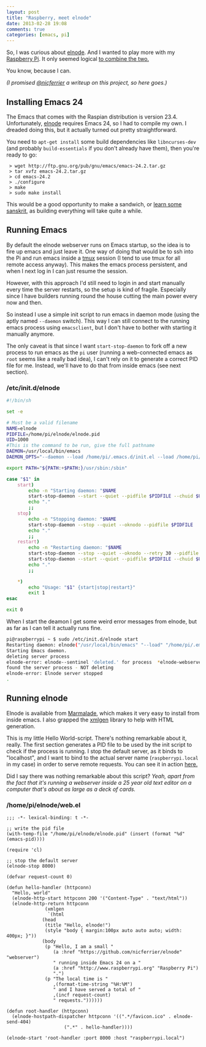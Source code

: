 ```yaml
---
layout: post
title: "Raspberry, meet elnode"
date: 2013-02-28 19:08
comments: true
categories: [emacs, pi]
---
```


So, I was curious about [elnode][en]. And I wanted to play more with
my [Raspberry Pi][pi]. It only seemed logical
[to combine the two.][example] 

You know, because I can.

_(I promised [@nicferrier][nic] a writeup on this project, so here
goes.)_

[pi]:http://www.raspberrypi.org
[example]:http://pi.appelberg.me:8000
[nic]:https://twitter.com/nicferrier

## Installing Emacs 24

The Emacs that comes with the Raspian distribution is version
23.4. Unfortunately, [elnode][en] requires Emacs 24, so I had to
compile my own. I dreaded doing this, but it actually turned out
pretty straightforward. 

You need to `apt-get install` some build dependencies like
`libncurses-dev` (and probably `build-essentials` if you don't
already have them), then you're ready to go:

```
 > wget http://ftp.gnu.org/pub/gnu/emacs/emacs-24.2.tar.gz
 > tar xvfz emacs-24.2.tar.gz
 > cd emacs-24.2
 > ./configure
 > make 
 > sudo make install
```

This would be a good opportunity to make a sandwich, or
[learn some sanskrit][sanskrit], as building everything will take
quite a while.

[sanskrit]:http://www.penny-arcade.com/comic/2008/02/06

## Running Emacs

By default the elnode webserver runs on Emacs startup, so the idea is
to fire up emacs and just leave it. One way of doing that would be to
ssh into the Pi and run emacs inside a [tmux] session (I tend to use
tmux for all remote access anyway). This makes the emacs process
persistent, and when I next log in I can just resume the session.

However, with this approach I'd still need to login in and start
manually every time the server restarts, so the setup is kind of
fragile. Especially since I have builders running round the house
cutting the main power every now and then.

So instead I use a simple init script to run emacs in daemon mode
(using the aptly named `--daemon` switch). This way I can still
connect to the running emacs process using `emacsclient`, but I don't
have to bother with starting it manually anymore.

The only caveat is that since I want `start-stop-daemon` to fork off a
new process to run emacs as the `pi` user (running a web-connected
emacs as `root` seems like a really bad idea), I can't rely on it to
generate a correct PID file for me. Instead, we'll have to do that
from inside emacs (see next section).

[tmux]:http://tmux.sourceforge.net

### /etc/init.d/elnode
``` bash
#!/bin/sh

set -e

# Must be a valid filename
NAME=elnode
PIDFILE=/home/pi/elnode/elnode.pid
UID=1000
#This is the command to be run, give the full pathname
DAEMON=/usr/local/bin/emacs
DAEMON_OPTS="--daemon --load /home/pi/.emacs.d/init.el --load /home/pi/elnode/web.el"

export PATH="${PATH:+$PATH:}/usr/sbin:/sbin"

case "$1" in
    start)
        echo -n "Starting daemon: "$NAME
        start-stop-daemon --start --quiet --pidfile $PIDFILE --chuid $UID --exec $DAEMON -- $DAEMON_OPTS
        echo "."
	    ;;
    stop)
        echo -n "Stopping daemon: "$NAME
        start-stop-daemon --stop --quiet --oknodo --pidfile $PIDFILE
        echo "."
	    ;;
    restart)
        echo -n "Restarting daemon: "$NAME
        start-stop-daemon --stop --quiet --oknodo --retry 30 --pidfile $PIDFILE
        start-stop-daemon --start --quiet --pidfile $PIDFILE --chuid $UID --exec $DAEMON -- $DAEMON_OPTS
	    echo "."
	    ;;

    *)
	    echo "Usage: "$1" {start|stop|restart}"
	    exit 1
esac

exit 0
```

When I start the deamon I get some weird error messages from elnode,
but as far as I can tell it actually runs fine.

```sh
pi@raspberrypi ~ $ sudo /etc/init.d/elnode start                                                                                                                  
Restarting daemon: elnode("/usr/local/bin/emacs" "--load" "/home/pi/.emacs.d/init.el" "--load" "/home/pi/elnode/web.el")
Starting Emacs daemon.
deleting server process
elnode-error: elnode--sentinel 'deleted.' for process  *elnode-webserver-proc* with buffer *elnode-webserver*
found the server process - NOT deleting
elnode-error: Elnode server stopped
.
```

## Running elnode

Elnode is available from [Marmalade][marm], which makes it very easy
to install from inside emacs. I also grapped the [xmlgen] library to
help with HTML generation.

This is my little Hello World-script. There's nothing remarkable about
it, really. The first section generates a PID file to be used by the
init script to check if the process is running. I stop the default
server, as it binds to "localhost", and I want to bind to the actual
server name (`raspberrypi.local` in my case) in order to serve remote
requests. You can see it in action [here.][example]

Did I say there was nothing remarkable about this script? _Yeah, apart
from the fact that it's running a webserver inside a 25 year old text
editor on a computer that's about as large as a deck of cards._

[marm]:http://marmalade-repo.org/
[xmlgen]:https://github.com/philjackson/xmlgen

### /home/pi/elnode/web.el
``` elisp
;;; -*- lexical-binding: t -*-

;; write the pid file
(with-temp-file "/home/pi/elnode/elnode.pid" (insert (format "%d" (emacs-pid))))

(require 'cl)

;; stop the default server
(elnode-stop 8000)

(defvar request-count 0)

(defun hello-handler (httpconn)
  "Hello, world" 
  (elnode-http-start httpconn 200 '("Content-Type" . "text/html"))
  (elnode-http-return httpconn
		      (xmlgen 
		       `(html
			 (head
			  (title "Hello, elnode!")
			  (style "body { margin:100px auto auto auto; width: 400px; }"))
			 (body
			  (p "Hello, I am a small "
			     (a :href "https://github.com/nicferrier/elnode" "webserver")
			     " running inside Emacs 24 on a "
			     (a :href "http://www.raspberrypi.org" "Raspberry Pi")
			     ".")
			  (p "The local time is "
			     ,(format-time-string "%H:%M")
			     " and I have served a total of "
			     ,(incf request-count)
			     " requests."))))))

(defun root-handler (httpconn)
  (elnode-hostpath-dispatcher httpconn '((".*/favicon.ico" . elnode-send-404)
					 (".*" . hello-handler))))

(elnode-start 'root-handler :port 8000 :host "raspberrypi.local")
```



[en]:http://www.raspberrypi.org
